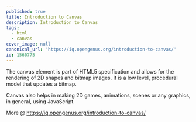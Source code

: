 ```yaml
---
published: true
title: Introduction to Canvas
description: Introduction to Canvas
tags:
  - html
  - canvas
cover_image: null
canonical_url: 'https://iq.opengenus.org/introduction-to-canvas/'
id: 1560775
---
```


The canvas element is part of HTML5 specification and allows for the rendering of 2D shapes and bitmap images. It is a low level, procedural model that updates a bitmap.

Canvas also helps in making 2D games, animations, scenes or any graphics, in general, using JavaScript.

More @ https://iq.opengenus.org/introduction-to-canvas/
